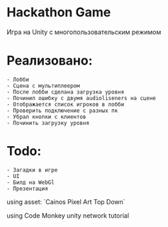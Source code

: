 # Hackathon Game

Игра на Unity с многопользовательским режимом

# Реализовано:
    - Лобби
    - Сцена с мультиплеером
    - После лобби сделана загрузка уровня
    - Починил ошибку с двумя audioliseners на сцене
    - Отображается список игроков в лобби
    - Проверить подключение с разных пк
    - Убрал кнопки с клиентов
    - Починить загрузку уровня

# Todo:
    - Загадки в игре
    - UI
    - Билд на WebGl
    - Презентация

<p> using asset: `Cainos Pixel Art Top Down` </p>
<p> using Code Monkey unity network tutorial </p>